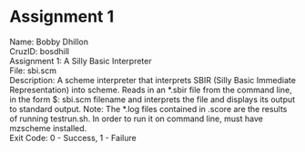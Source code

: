 # Assignment 1
Name: Bobby Dhillon <br />
CruzID: bosdhill <br />
Assignment 1: A Silly Basic Interpreter <br />
File: sbi.scm <br />
Description: A scheme interpreter that interprets SBIR (Silly Basic Immediate Representation) into scheme. Reads in an *.sbir file from the command line, in the form $: sbi.scm filename and interprets the file and displays its output to standard output. 
Note: The *.log files contained in .score are the results of running testrun.sh. In order to run it on command line, must have mzscheme installed. <br />
Exit Code: 0 - Success, 1 - Failure
